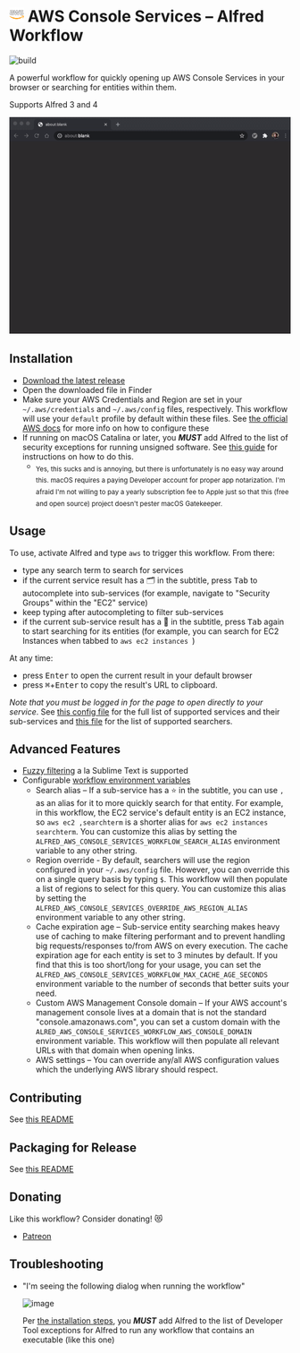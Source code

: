 # <img src="icon.png" width="26"> AWS Console Services – Alfred Workflow

![build](https://github.com/rkoval/alfred-aws-console-services-workflow/workflows/build/badge.svg)

A powerful workflow for quickly opening up AWS Console Services in your browser or searching for entities within them.

Supports Alfred 3 and 4

![AWS Console Services - Alfred Workflow Demo](demo.gif)

## Installation
- [Download the latest release](https://github.com/rkoval/alfred-aws-console-services-workflow/releases)
- Open the downloaded file in Finder
- Make sure your AWS Credentials and Region are set in your `~/.aws/credentials` and `~/.aws/config` files, respectively. This workflow will use your `default` profile by default within these files. See [the official AWS docs](https://docs.aws.amazon.com/sdk-for-go/v1/developer-guide/configuring-sdk.html#specifying-the-region) for more info on how to configure these
- If running on macOS Catalina or later, you _**MUST**_ add Alfred to the list of security exceptions for running unsigned software. See [this guide](https://github.com/deanishe/awgo/wiki/Catalina) for instructions on how to do this.
  - <sub>Yes, this sucks and is annoying, but there is unfortunately is no easy way around this. macOS requires a paying Developer account for proper app notarization. I'm afraid I'm not willing to pay a yearly subscription fee to Apple just so that this (free and open source) project doesn't pester macOS Gatekeeper.</sub>

## Usage
To use, activate Alfred and type `aws` to trigger this workflow. From there:

- type any search term to search for services
- if the current service result has a 🗂 in the subtitle, press <kbd>Tab</kbd> to autocomplete into sub-services (for example, navigate to "Security Groups" within the "EC2" service)
- keep typing after autocompleting to filter sub-services
- if the current sub-service result has a 🔎 in the subtitle, press <kbd>Tab</kbd> again to start searching for its entities (for example, you can search for EC2 Instances when tabbed to `aws ec2 instances `)

At any time:
- press <kbd>Enter</kbd> to open the current result in your default browser
- press <kbd>⌘</kbd>+<kbd>Enter</kbd> to copy the result's URL to clipboard.

*Note that you must be logged in for the page to open directly to your service*. See [this config file](console-services.yml) for the full list of supported services and their sub-services and [this file](searchers/searchers_by_service_id.go) for the list of supported searchers.

## Advanced Features

- [Fuzzy filtering](https://godoc.org/github.com/deanishe/awgo/fuzzy) a la Sublime Text is supported
- Configurable [workflow environment variables](https://www.alfredapp.com/help/workflows/advanced/variables/#environment)
  - Search alias – If a sub-service has a ⭐ in the subtitle, you can use `,` as an alias for it to more quickly search for that entity. For example, in this workflow, the EC2 service's default entity is an EC2 instance, so `aws ec2 ,searchterm` is a shorter alias for `aws ec2 instances searchterm`. You can customize this alias by setting the `ALFRED_AWS_CONSOLE_SERVICES_WORKFLOW_SEARCH_ALIAS` environment variable to any other string.
  - Region override - By default, searchers will use the region configured in your `~/.aws/config` file. However, you can override this on a single query basis by typing `$`. This workflow will then populate a list of regions to select for this query. You can customize this alias by setting the `ALFRED_AWS_CONSOLE_SERVICES_OVERRIDE_AWS_REGION_ALIAS` environment variable to any other string.
  - Cache expiration age – Sub-service entity searching makes heavy use of caching to make filtering performant and to prevent handling big requests/responses to/from AWS on every execution. The cache expiration age for each entity is set to 3 minutes by default. If you find that this is too short/long for your usage, you can set the `ALFRED_AWS_CONSOLE_SERVICES_WORKFLOW_MAX_CACHE_AGE_SECONDS` environment variable to the number of seconds that better suits your need.
  - Custom AWS Management Console domain – If your AWS account's management console lives at a domain that is not the standard "console.amazonaws.com", you can set a custom domain with the `ALRED_AWS_CONSOLE_SERVICES_WORKFLOW_AWS_CONSOLE_DOMAIN` environment variable. This workflow will then populate all relevant URLs with that domain when opening links.
  - AWS settings – You can override any/all AWS configuration values which the underlying AWS library should respect.

## Contributing

See [this README](CONTRIBUTING.md)

## Packaging for Release

See [this README](release_tools/README.md)

## Donating

Like this workflow? Consider donating! 😻

- [Patreon](https://www.patreon.com/rkoval_alfred_aws_console_services_workflow)

## Troubleshooting

- "I'm seeing the following dialog when running the workflow"

  ![image](https://user-images.githubusercontent.com/1282943/88503823-6eda4b80-cf98-11ea-9a4b-f2a5bdb8a1cc.png)

  Per [the installation steps](https://github.com/rkoval/alfred-aws-console-services-workflow#installation), you **_MUST_** add Alfred to the list of Developer Tool exceptions for Alfred to run any workflow that contains an executable (like this one)


